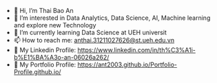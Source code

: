 * 👋 Hi, I’m Thai Bao An
* 💞️ I’m interested in Data Analytics, Data Science, AI, Machine learning and explore new Technology
* 🌱 I’m currently learning Data Science at UEH universit
* 📫 How to reach me: anthai.31211027626@st.ueh.edu.vn
* 👀 My Linkedin Profile: https://www.linkedin.com/in/th%C3%A1i-b%E1%BA%A3o-an-06026a262/
* 👀 My Portfolio Profile: https://ant2003.github.io/Portfolio-Profile.github.io/
